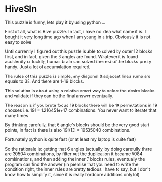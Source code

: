 # HiveSln
This puzzle is funny, lets play it by using python ...
 
First of all, what is Hive puzzle. In fact, i have no idea what name it is. I bought it very long time ago when I am young in a trip. Obviously it is not easy to solve

Until currently I figured out this puzzle is able to solved by outer 12 blocks first, and in fact, given the 6 angles are found. Whatever it is found accidently or luckily, human brain can solved the rest of the blocks pretty handy. Just a lot of accumulation required.

The rules of this puzzle is simple, any diagonal & adjacent lines sums are equals to 38. And there are 1-19 blocks.

This solution is about using a relative smart way to select the desire blocks and validate if they can be the final answer eventually.

The reason is if you brute focus 19 blocks there will be 19 permutations in 19 chooses i.e. 19! = 1.216451e+17 combinations. You never want to iterate that many times 

By thinking carefully, that 6 angle's blocks should be the very good start points, in fact is there is also 19!/13! = 19535040 combinations.

Fortunately python is quite fast (or at least my laptop is quite fast)

So the rationale is: getting that 6 angles (actually, by doing carefully there are 30504 combinations, by filter out the duplication it became 5084 combinations, and then adding the inner 7 blocks rules, eventually the program can find the answer (in premise that you need to write the condition right, the inner rules are pretty tedious I have to say, but I don't know how to simplify it, since it is really hardcore additions only lol)
